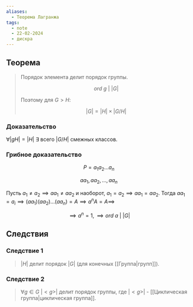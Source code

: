 ```yaml
---
aliases:
  - Теорема Лагранжа
tags:
  - note
  - 22-02-2024
  - дискра
---
```


## Теорема

> Порядок элемента делит порядок группы.
> 
> $$ord \ g \ | \ |G|$$
> 
> Поэтому для $G > H$:
> 
> $$|G| = |H|\times |G/H|$$

### Доказательство

$\forall |gH| = |H| \ \exists$ всего $|G/H|$ смежных классов.

### Грибное доказательство

$$P = a_{1}a_{2}\dots a_{n}$$

$$aa_{1}, aa_{2}, \dots, aa_{n}$$

Пусть $a_{1}\neq a_{2} \implies aa_{1}\neq aa_{2} \ \text{и наоборот,} \ a_{1}=a_{2} \implies aa_{1}=aa_{2}$. Тогда $aa_{1} = a_{i} \implies (aa_{1})(aa_{2})\dots(aa_{n}) = A \implies a^{n}A = A \implies$

$$\implies a^{n} = 1, \implies ord \ a  \ | \ |G|$$
## Следствия

### Следствие 1

> $|H|$ делит порядок $|G|$ (для конечных [[Группа|групп]]).

### Следствие 2

> $\forall g \in G \ |<g>|$ делит порядок группы, где $|<g>|$ - [[Циклическая группа|циклическая группа]].
